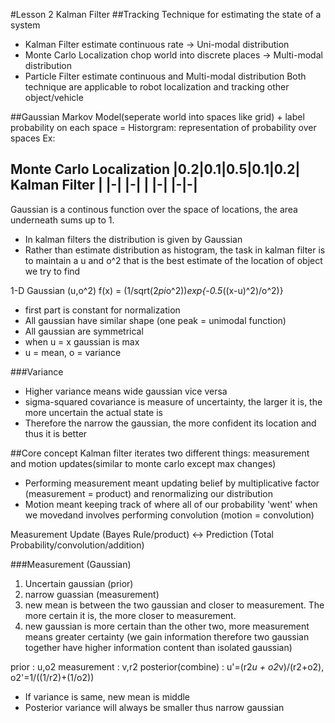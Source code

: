 #Lesson 2 Kalman Filter
##Tracking
Technique for estimating the state of a system
* Kalman Filter estimate continuous rate -> Uni-modal distribution
* Monte Carlo Localization chop world into discrete places -> Multi-modal distribution
* Particle Filter estimate continuous and Multi-modal distribution
Both technique are applicable to robot localization and tracking other object/vehicle

##Gaussian
Markov Model(seperate world into spaces like grid) + label probability on each space =
Historgram: representation of probability over spaces
Ex:

Monte Carlo Localization
|0.2|0.1|0.5|0.1|0.2|
Kalman Filter
|
|-| |-|
| |-| |-|-|
-----------

Gaussian is a continous function over the space of locations, 
the area underneath sums up to 1.
* In kalman filters the distribution is given by Gaussian
* Rather than estimate distribution as histogram, 
the task in kalman filter is to maintain a u and o^2 that is the best estimate of the location of object we try to find

1-D Gaussian (u,o^2)
f(x) = (1/sqrt(2*pi*o^2))*exp{-0.5*((x-u)^2)/o^2)}
* first part is constant for normalization
* All gaussian have similar shape (one peak = unimodal function)
* All gaussian are symmetrical
* when u = x gaussian is max
* u = mean, o = variance

###Variance
* Higher variance means wide gaussian vice versa
* sigma-squared covariance is measure of uncertainty, the larger it is, the more uncertain the actual state is 
* Therefore the narrow the gaussian, the more confident its location and thus it is better

##Core concept
Kalman filter iterates two different things: measurement and motion updates(similar to monte carlo except max changes)
* Performing measurement meant updating belief by multiplicative factor (measurement = product) and renormalizing our distribution
* Motion meant keeping track of where all of our probability 'went' when we movedand involves performing convolution (motion = convolution)

Measurement Update (Bayes Rule/product) <-> Prediction (Total Probability/convolution/addition)

###Measurement (Gaussian)
1. Uncertain gaussian (prior)
2. narrow guassian (measurement)
3. new mean is between the two gaussian and closer to measurement. The more certain it is, the more closer to measurement.
4. new gaussian is more certain than the other two, more measurement means greater certainty (we gain information therefore two gaussian together have higher information content than isolated gaussian)

prior : u,o2
measurement : v,r2
posterior(combine) : u'=(r2*u + o2*v)/(r2+o2), o2'=1/((1/r2)+(1/o2))

* If variance is same, new mean is middle
* Posterior variance will always be smaller thus narrow gaussian



